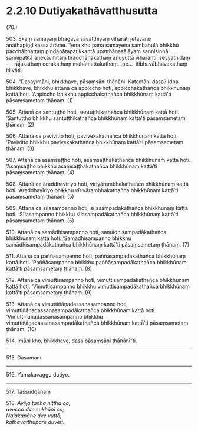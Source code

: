 # 2.2.10 Dutiyakathāvatthusutta

(70.)

503\. Ekaṃ samayaṃ bhagavā sāvatthiyaṃ viharati jetavane anāthapiṇḍikassa ārāme. Tena kho pana samayena sambahulā bhikkhū pacchābhattaṃ piṇḍapātapaṭikkantā upaṭṭhānasālāyaṃ sannisinnā sannipatitā anekavihitaṃ tiracchānakathaṃ anuyuttā viharanti, seyyathidaṃ—  rājakathaṃ corakathaṃ mahāmattakathaṃ…pe…  itibhavābhavakathaṃ iti vāti.

504\. “Dasayimāni, bhikkhave, pāsaṃsāni ṭhānāni. Katamāni dasa? Idha, bhikkhave, bhikkhu attanā ca appiccho hoti, appicchakathañca bhikkhūnaṃ kattā hoti. ‘Appiccho bhikkhu appicchakathañca bhikkhūnaṃ kattā’ti pāsaṃsametaṃ ṭhānaṃ. (1)

505\. Attanā ca santuṭṭho hoti, santuṭṭhikathañca bhikkhūnaṃ kattā hoti. ‘Santuṭṭho bhikkhu santuṭṭhikathañca bhikkhūnaṃ kattā’ti pāsaṃsametaṃ ṭhānaṃ. (2)

506\. Attanā ca pavivitto hoti, pavivekakathañca bhikkhūnaṃ kattā hoti. ‘Pavivitto bhikkhu pavivekakathañca bhikkhūnaṃ kattā’ti pāsaṃsametaṃ ṭhānaṃ. (3)

507\. Attanā ca asaṃsaṭṭho hoti, asaṃsaṭṭhakathañca bhikkhūnaṃ kattā hoti. ‘Asaṃsaṭṭho bhikkhu asaṃsaṭṭhakathañca bhikkhūnaṃ kattā’ti pāsaṃsametaṃ ṭhānaṃ. (4)

508\. Attanā ca āraddhavīriyo hoti, vīriyārambhakathañca bhikkhūnaṃ kattā hoti. ‘Āraddhavīriyo bhikkhu vīriyārambhakathañca bhikkhūnaṃ kattā’ti pāsaṃsametaṃ ṭhānaṃ. (5)

509\. Attanā ca sīlasampanno hoti, sīlasampadākathañca bhikkhūnaṃ kattā hoti. ‘Sīlasampanno bhikkhu sīlasampadākathañca bhikkhūnaṃ kattā’ti pāsaṃsametaṃ ṭhānaṃ. (6)

510\. Attanā ca samādhisampanno hoti, samādhisampadākathañca bhikkhūnaṃ kattā hoti. ‘Samādhisampanno bhikkhu samādhisampadākathañca bhikkhūnaṃ kattā’ti pāsaṃsametaṃ ṭhānaṃ. (7)

511\. Attanā ca paññāsampanno hoti, paññāsampadākathañca bhikkhūnaṃ kattā hoti. ‘Paññāsampanno bhikkhu paññāsampadākathañca bhikkhūnaṃ kattā’ti pāsaṃsametaṃ ṭhānaṃ. (8)

512\. Attanā ca vimuttisampanno hoti, vimuttisampadākathañca bhikkhūnaṃ kattā hoti. ‘Vimuttisampanno bhikkhu vimuttisampadākathañca bhikkhūnaṃ kattā’ti pāsaṃsametaṃ ṭhānaṃ. (9)

513\. Attanā ca vimuttiñāṇadassanasampanno hoti, vimuttiñāṇadassanasampadākathañca bhikkhūnaṃ kattā hoti. ‘Vimuttiñāṇadassanasampanno bhikkhu vimuttiñāṇadassanasampadākathañca bhikkhūnaṃ kattā’ti pāsaṃsametaṃ ṭhānaṃ. (10)

514\. Imāni kho, bhikkhave, dasa pāsaṃsāni ṭhānānī”ti.

---

515\. Dasamaṃ.

---

516\. Yamakavaggo dutiyo.

---

517\. Tassuddānaṃ

518\. _Avijjā taṇhā niṭṭhā ca,_  
_avecca dve sukhāni ca;_  
_Naḷakapāne dve vuttā,_  
_kathāvatthūpare duveti._
